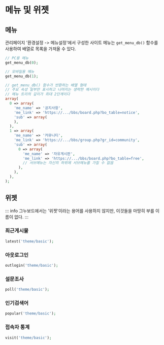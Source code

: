 # 메뉴 및 위젯

## 메뉴

관리페이지 '환경설정 -> 메뉴설정'에서 구성한 사이트 메뉴는 `get_menu_db()` 함수를 사용하여 배열로 목록을 가져올 수 있다.

```php
// PC용 메뉴
get_menu_db(0);

// 모바일용 메뉴
get_menu_db(1);

// get_menu_db() 함수가 반환하는 배열 형태
// 주요 속성 일부만 표시하고 나머지는 생략한 예시이다
// 메뉴 트리의 깊이가 최대 2단계이다
array(
  0 => array(
    'me_name' => '공지사항',
    'me_link' => 'https://.../bbs/board.php?bo_table=notice',
    'sub' => array(
    ),
  ),
  1 => array(
    'me_name' => '커뮤니티',
    'me_link' => 'https://.../bbs/group.php?gr_id=community',
    'sub' => array(
      0 => array(
        'me_name' => '자유게시판',
        'me_link' => 'https://.../bbs/board.php?bo_table=free',
        // 서브메뉴는 자신의 하위에 서브메뉴를 가질 수 없음
      ),
    ),
  ),
);
```

## 위젯

::: info
그누보드에서는 '위젯'이라는 용어를 사용하지 않지만, 이것들을 마땅히 부를 이름이 없다.
:::

### 최근게시물

```php
latest('theme/basic');
```

### 아웃로그인

```php
outlogin('theme/basic');
```

### 설문조사

```php
poll('theme/basic');
```

### 인기검색어

```php
popular('theme/basic');
```

### 접속자 통계

```php
visit('theme/basic');
```
